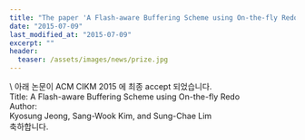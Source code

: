 ```yaml
---
title: "The paper 'A Flash-aware Buffering Scheme using On-the-fly Redo' has been accepted in ACM CIKM2015"
date: "2015-07-09"
last_modified_at: "2015-07-09"
excerpt: ""
header:
  teaser: /assets/images/news/prize.jpg
---
```

\\
아래 논문이 ACM CIKM 2015 에 최종 accept 되었습니다.<br>Title: A Flash-aware Buffering Scheme using On-the-fly Redo<br>Author:<br>Kyosung Jeong, Sang-Wook Kim, and Sung-Chae Lim<br>축하합니다.